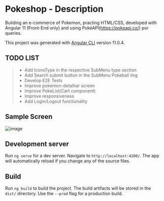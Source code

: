# Pokeshop - Description

Building an e-commerce of Pokemon, practing HTML/CSS, developed with Angular 11 (Front-End only) and using PokéAPI(https://pokeapi.co/) por queries. 

This project was generated with [Angular CLI](https://github.com/angular/angular-cli) version 11.0.4.

## TODO LIST

>* Add IconsType in the respective SubMenu type section
>* Add Search submit button in the SubMenu Pokeball img
>* Develop E2E Tests
>* Improve pokemon-detalhar screen
>* Improve PokeList(Cart component)
>* Improve responsiveness 
>* Add Login/Logout functionality

## Sample Screen

![image](https://user-images.githubusercontent.com/49933515/114184391-2642a280-991b-11eb-97a1-789d536abb74.png)

## Development server

Run `ng serve` for a dev server. Navigate to `http://localhost:4200/`. The app will automatically reload if you change any of the source files.

## Build

Run `ng build` to build the project. The build artifacts will be stored in the `dist/` directory. Use the `--prod` flag for a production build.

